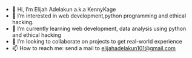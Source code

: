 - 👋 Hi, I’m Elijah Adelakun a.k.a KennyKage
- 👀 I’m interested in web development,python programming and ethical hacking.
- 🌱 I’m currently learning web development, data analysis using python and ethical hacking
- 💞️ I’m looking to collaborate on projects to get real-world experience
- 📫 How to reach me: send a mail to elijahadelakun101@gmail.com

<!---
kennykage101/kennykage101 is a ✨ special ✨ repository because its `README.md` (this file) appears on your GitHub profile.
You can click the Preview link to take a look at your changes.
--->
